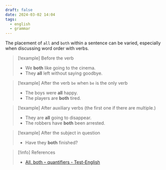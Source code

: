 ```yaml
---
draft: false
date: 2024-03-02 14:04
tags:
  - english
  - grammar
---
```


The placement of `all` and `both` within a sentence can be varied, especially when discussing word order with verbs.

>[!example] Before the verb
>- We **both** like going to the cinema.
>- They **all** left without saying goodbye. 

>[!example] After the verb `be` when `be` is the only verb
>- The boys were **all** happy.
>- The players are **both** tired.

>[!example] After auxiliary verbs (the first one if there are multiple.) 
>- They are **all** going to disappear.
>- The robbers have **both** been arrested. 

>[!example] After the subject in question
>- Have they **both** finished?

> [!info] References
> - [All, both – quantifiers - Test-English](https://test-english.com/grammar-points/b1/all-both/)
